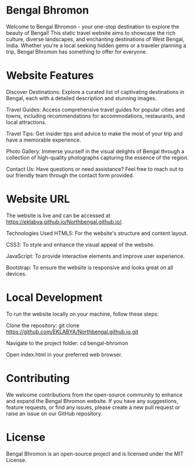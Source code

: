 # Bengal Bhromon
Welcome to Bengal Bhromon - your one-stop destination to explore the beauty of Bengal! This static travel website aims to showcase the rich culture, diverse landscapes, and enchanting destinations of West Bengal, India. Whether you're a local seeking hidden gems or a traveler planning a trip, Bengal Bhromon has something to offer for everyone.

# Website Features
Discover Destinations: Explore a curated list of captivating destinations in Bengal, each with a detailed description and stunning images.

Travel Guides: Access comprehensive travel guides for popular cities and towns, including recommendations for accommodations, restaurants, and local attractions.

Travel Tips: Get insider tips and advice to make the most of your trip and have a memorable experience.

Photo Gallery: Immerse yourself in the visual delights of Bengal through a collection of high-quality photographs capturing the essence of the region.

Contact Us: Have questions or need assistance? Feel free to reach out to our friendly team through the contact form provided.

# Website URL
The website is live and can be accessed at https://eklabya.github.io/Northbengal.github.io/.

Technologies Used
HTML5: For the website's structure and content layout.

CSS3: To style and enhance the visual appeal of the website.

JavaScript: To provide interactive elements and improve user experience.

Bootstrap: To ensure the website is responsive and looks great on all devices.

# Local Development
To run the website locally on your machine, follow these steps:

Clone the repository: git clone https://github.com/EKLABYA/Northbengal.github.io.git

Navigate to the project folder: cd bengal-bhromon

Open index.html in your preferred web browser.

# Contributing
We welcome contributions from the open-source community to enhance and expand the Bengal Bhromon website. If you have any suggestions, feature requests, or find any issues, please create a new pull request or raise an issue on our GitHub repository.
# License
Bengal Bhromon is an open-source project and is licensed under the MIT License.
